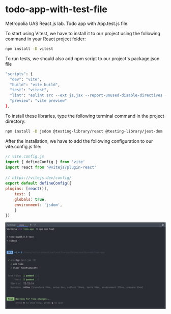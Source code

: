 # todo-app-with-test-file

Metropolia UAS React.js lab. Todo app with App.test.js file.

To start using Vitest, we have to install it to our project using the following command in your React project folder:

```bash
npm install -D vitest
``` 

To run tests, we should also add npm script to our project's package.json file

```bash
"scripts": {
  "dev": "vite",
  "build": "vite build",
  "test": "vitest",
  "lint": "eslint src --ext js,jsx --report-unused-disable-directives --max-warnings 0",
  "preview": "vite preview"
},
```

To install these libraries, type the following terminal command in the project directory:

```bash
npm install -D jsdom @testing-library/react @testing-library/jest-dom
```

After the installation, we have to add the following configuration to our vite.config.js file:

```javascript
// vite.config.js
import { defineConfig } from 'vite'
import react from '@vitejs/plugin-react'

// https://vitejs.dev/config/
export default defineConfig({
plugins: [react()],
    test: {
    globals: true,
    environment: 'jsdom',
    }
})
```

<img src="./src/assets/test.png" alt="Test png"></a>
